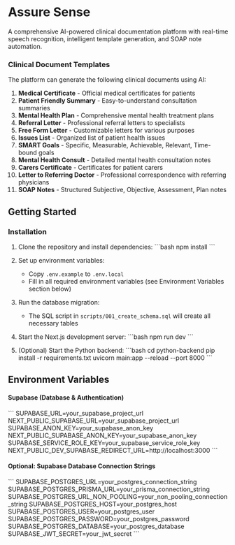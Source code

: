 # Assure Sense

A comprehensive AI-powered clinical documentation platform with real-time speech recognition, intelligent template generation, and SOAP note automation.

### Clinical Document Templates

The platform can generate the following clinical documents using AI:

1. **Medical Certificate** - Official medical certificates for patients
2. **Patient Friendly Summary** - Easy-to-understand consultation summaries
3. **Mental Health Plan** - Comprehensive mental health treatment plans
4. **Referral Letter** - Professional referral letters to specialists
5. **Free Form Letter** - Customizable letters for various purposes
6. **Issues List** - Organized list of patient health issues
7. **SMART Goals** - Specific, Measurable, Achievable, Relevant, Time-bound goals
8. **Mental Health Consult** - Detailed mental health consultation notes
9. **Carers Certificate** - Certificates for patient carers
10. **Letter to Referring Doctor** - Professional correspondence with referring physicians
11. **SOAP Notes** - Structured Subjective, Objective, Assessment, Plan notes

## Getting Started

### Installation

1. Clone the repository and install dependencies:
   \`\`\`bash
   npm install
   \`\`\`

2. Set up environment variables:

   - Copy `.env.example` to `.env.local`
   - Fill in all required environment variables (see Environment Variables section below)

3. Run the database migration:

   - The SQL script in `scripts/001_create_schema.sql` will create all necessary tables

4. Start the Next.js development server:
   \`\`\`bash
   npm run dev
   \`\`\`

5. (Optional) Start the Python backend:
   \`\`\`bash
   cd python-backend
   pip install -r requirements.txt
   uvicorn main:app --reload --port 8000
   \`\`\`

## Environment Variables

#### Supabase (Database & Authentication)

\`\`\`
SUPABASE_URL=your_supabase_project_url
NEXT_PUBLIC_SUPABASE_URL=your_supabase_project_url
SUPABASE_ANON_KEY=your_supabase_anon_key
NEXT_PUBLIC_SUPABASE_ANON_KEY=your_supabase_anon_key
SUPABASE_SERVICE_ROLE_KEY=your_supabase_service_role_key
NEXT_PUBLIC_DEV_SUPABASE_REDIRECT_URL=http://localhost:3000
\`\`\`

#### Optional: Supabase Database Connection Strings

\`\`\`
SUPABASE_POSTGRES_URL=your_postgres_connection_string
SUPABASE_POSTGRES_PRISMA_URL=your_prisma_connection_string
SUPABASE_POSTGRES_URL_NON_POOLING=your_non_pooling_connection_string
SUPABASE_POSTGRES_HOST=your_postgres_host
SUPABASE_POSTGRES_USER=your_postgres_user
SUPABASE_POSTGRES_PASSWORD=your_postgres_password
SUPABASE_POSTGRES_DATABASE=your_postgres_database
SUPABASE_JWT_SECRET=your_jwt_secret
\`\`\`
